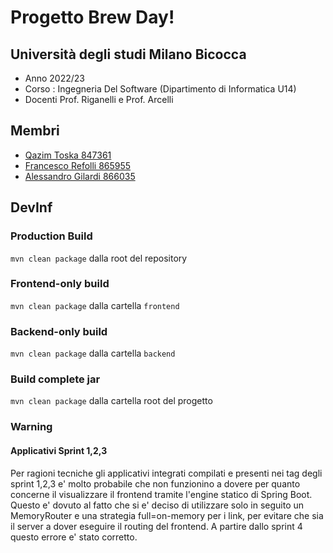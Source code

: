 # Progetto Brew Day!

## Università degli studi Milano Bicocca

- Anno 2022/23
- Corso : Ingegneria Del Software (Dipartimento di Informatica U14)
- Docenti Prof. Riganelli e Prof. Arcelli

## Membri

- [Qazim Toska 847361](https://github.com/qazimtoska)
- [Francesco Refolli 865955](https://github.com/frefolli)
- [Alessandro Gilardi 866035](https://github.com/alegil0206)

## DevInf

### Production Build

`mvn clean package` dalla root del repository

### Frontend-only build

`mvn clean package` dalla cartella `frontend`

### Backend-only build

`mvn clean package` dalla cartella `backend`

### Build complete jar

`mvn clean package` dalla cartella root del progetto

### Warning

#### Applicativi Sprint 1,2,3
Per ragioni tecniche gli applicativi integrati compilati e presenti nei tag degli sprint 1,2,3 e' molto probabile che non funzionino a dovere per quanto concerne il visualizzare il frontend tramite l'engine statico di Spring Boot.
Questo e' dovuto al fatto che si e' deciso di utilizzare solo in seguito un MemoryRouter e una strategia full=on-memory per i link, per evitare che sia il server a dover eseguire il routing del frontend. A partire dallo sprint 4 questo errore e' stato corretto.
